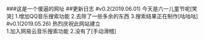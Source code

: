 ###这是一个傻逼的网址
##更新日志
#v0.2(2019.06.01)
今天是六一儿童节呢[笑哭]
1.增加QQ音乐搜索功能
2.去除了一些多余的东西
3.搜索结果正在制作[咕咕咕]
#v0.1(2019.05.26)
热烈庆祝此网站建立  
1.加入网易云音乐搜索功能
2.没有了[手动滑稽]